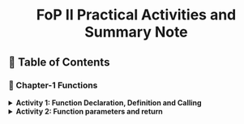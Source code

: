 <a name="readme-top"></a>

<div align="center">
  <h1><b> FoP II Practical Activities and Summary Note</b></h1>
</div>


## 📗 Table of Contents

### 📖 Chapter-1 Functions

  <details>
    <summary><b>Activity 1: Function Declaration, Definition and Calling<b></summary>
      <ul>
        <li><a href="./Chapter-1 Activities/README.md#what-is-function">Summary Note</a></li>
        <li><a href="./Chapter-1 Activities/Exercise-1.cpp">Example Code 1: Function declaration and definition </a></li>
        <li><a href="./Chapter-1 Activities/Exercise-2.cpp">Example Code 2: Function declaration and definition </a></li>
      </ul>
  </details>
      
  <details>
    <summary><b>Activity 2: Function parameters and return<b></summary>
      <ul>
        <li><a href="./Chapter-1 Activities/README.md#parameters-and-return">Summary Note</a></li>
        <li><a href="./Chapter-1 Activities/Exercise-3.cpp">Example Code 1: Function parameters</a></li>
        <li><a href="./Chapter-1 Activities/Exercise-4.cpp">Example Code 2: Function returns </a></li>
        <li><a href="./Chapter-1 Activities/Exercise-5.cpp">Example Code 3: Function parameters and returns</a></li>
        <li><a href="./Chapter-1 Activities/Exercise-6.cpp">Example Code 4: Parameter pass by refernce</a></li>
        <li><a href="./Chapter-1 Activities/Exercise-7.cpp">Example Code 5: Function overloading</a></li>
        <li><a href="./Chapter-1 Activities/Exercise-8.cpp">Example Code 6: Deafult arguments</a></li>
      </ul>
  </details>

